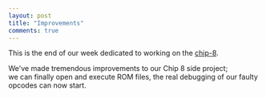 ```yaml
---
layout: post
title: "Improvements"
comments: true
---
```


This is the end of our week dedicated to working on the
[chip-8](https://github.com/s-society/chip-8).

We've made tremendous improvements to our Chip 8 side project;  
we can finally open and execute ROM files, the real debugging of
our faulty opcodes can now start.

